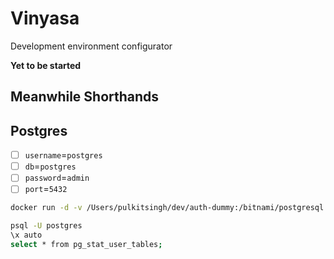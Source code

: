 # Vinyasa
Development environment configurator

**Yet to be started**

## Meanwhile Shorthands

## Postgres
* [ ] `username`=`postgres`
* [ ] `db`=`postgres`
* [ ] `password`=`admin`
* [ ] `port`=`5432`

```sh
docker run -d -v /Users/pulkitsingh/dev/auth-dummy:/bitnami/postgresql -e POSTGRESQL_PASSWORD=admin -p 5432:5432 bitnami/postgresql:latest
```

```sh
psql -U postgres
\x auto
select * from pg_stat_user_tables;
```
